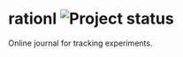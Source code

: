 rationl ![Project status](http://img.shields.io/status/in%20progress.png?color=yellow)
=======

Online journal for tracking experiments.
